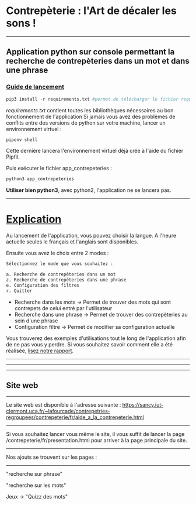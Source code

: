 # Contrepèterie : l'Art de dé**c**aler les **s**ons !
* * *
## Application python sur console permettant la recherche de contrepèteries dans un mot et dans une phrase

<h3><u>Guide de lancement</u></h3>

```python
pip3 install -r requirements.txt #permet de télécharger le fichier requirements.txt
```
*requirements.txt* contient toutes les bibliothèques nécessaires au bon fonctionnement de l'application
Si jamais vous avez des problèmes de conflits entre des versions de python sur votre machine, lancer un environnement virtuel :
```python
pipenv shell
```
Cette dernière lancera l'environnement virtuel déjà crée à l'aide du fichier Pipfil.

Puis exécuter le fichier app_contrepeteries :
```python 
python3 app_contrepeteries
```
**Utiliser bien python3**, avec python2, l'application ne se lancera pas.
* * *

<h1><u>Explication</u></h1>

Au lancement de l'application, vous pouvez choisir la langue. A l'heure actuelle seules le français et l'anglais sont disponibles.

Ensuite vous avez le choix entre 2 modes :
```python
Sélectionnez le mode que vous souhaitez : 

a. Recherche de contrepèteries dans un mot
z. Recherche de contrepèteries dans une phrase
e. Configuration des filtres
r. Quitter
```

- Recherche dans les mots -> Permet de trouver des mots qui sont contrepets de celui entré par l'utilisateur
- Recherche dans une phrase -> Permet de trouver des contrepèteries au sein d'une phrase
- Configuration filtre -> Permet de modifier sa configuration actuelle

Vous trouverez des exemples d'utilisations tout le long de l'application afin de ne pas vous y perdre. Si vous souhaitez savoir comment elle a été réalisée, [lisez notre rapport](https://gitlab.iut-clermont.uca.fr/juduteyrat/contrepetries-regroupees/-/blob/master/documentation/Rapport_Projet_Contrep%C3%A8teries.pdf).
* * *
* * *
* * *
## Site web
* * *
Le site web est disponible à l'adresse suivante : 
https://sancy.iut-clermont.uca.fr/~lafourcade/contrepetries-regroupees/contrepeterie/fr/aide_a_la_contrepeterie.html
* * *
Si vous souhaitez lancer vous même le site, il vous suffit de lancer la page /contrepeterie/fr/presentation.html pour arriver à la page principale du site. 
* * *
Nos ajouts se trouvent sur les pages : 
* * *
"recherche sur phrase"

"recherche sur les mots"

Jeux -> "Quizz des mots"
